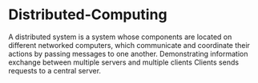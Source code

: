# Distributed-Computing
A distributed system is a system whose components are located on different networked computers, which communicate and coordinate their actions by passing messages to one another. Demonstrating information exchange between multiple servers and multiple clients Clients sends requests to a central server.
